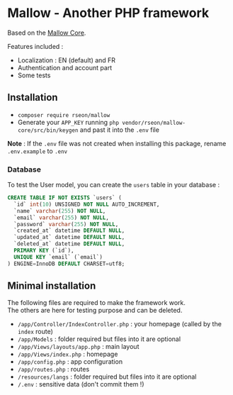 # Mallow - Another PHP framework

Based on the [Mallow Core](https://github.com/rseon/mallow-core).

Features included :
- Localization : EN (default) and FR
- Authentication and account part
- Some tests


## Installation

- `composer require rseon/mallow`
- Generate your `APP_KEY` running `php vendor/rseon/mallow-core/src/bin/keygen` and past it into the `.env` file

**Note** : If the `.env` file was not created when installing this package, rename `.env.example` to `.env`


### Database

To test the User model, you can create the `users` table in your database :

```sql
CREATE TABLE IF NOT EXISTS `users` (
  `id` int(10) UNSIGNED NOT NULL AUTO_INCREMENT,
  `name` varchar(255) NOT NULL,
  `email` varchar(255) NOT NULL,
  `password` varchar(255) NOT NULL,
  `created_at` datetime DEFAULT NULL,
  `updated_at` datetime DEFAULT NULL,
  `deleted_at` datetime DEFAULT NULL,
  PRIMARY KEY (`id`),
  UNIQUE KEY `email` (`email`)
) ENGINE=InnoDB DEFAULT CHARSET=utf8;
```


## Minimal installation

The following files are required to make the framework work.<br>
The others are here for testing purpose and can be deleted.

- `/app/Controller/IndexController.php` : your homepage (called by the `index` route)
- `/app/Models` : folder required but files into it are optional
- `/app/Views/layouts/app.php` : main layout
- `/app/Views/index.php` : homepage
- `/app/config.php` : app configuration
- `/app/routes.php` : routes
- `/resources/langs` : folder required but files into it are optional
- `/.env` : sensitive data (don't commit them !)
